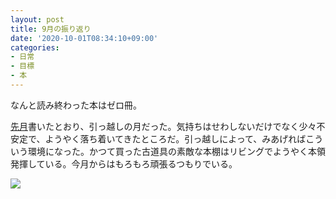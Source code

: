 ```yaml
---
layout: post
title: 9月の振り返り
date: '2020-10-01T08:34:10+09:00'
categories:
- 日常
- 目標
- 本
---
```


なんと読み終わった本はゼロ冊。

[先月](/blog/2020/09/aug-review.html)書いたとおり、引っ越しの月だった。気持ちはせわしないだけでなく少々不安定で、ようやく落ち着いてきたところだ。引っ越しによって、みあげればこういう環境になった。かつて買った古道具の素敵な本棚はリビングでようやく本領発揮している。今月からはもろもろ頑張るつもりでいる。

![](/blog/images/2020-10-bookshelf.jpg)


